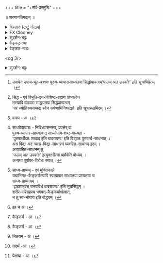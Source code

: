 +++
title = "+सर्व-प्रस्तुतिः"
+++

॥ शरणागतिगद्यम् ॥
<details><summary>विस्तारः (द्रष्टुं नोद्यम्)</summary>

आङ्ग्लानुवादाः [शठकोपक्षेत्रे](https://www.sadagopan.org/pdfuploads/Saranagathi%20Gadyam.pdf) ।

टीका [ऽत्र](https://archive.org/details/gadyatrayamramanujacharyasrutaprakasikabhasyasudarsanasurirahasyaraksavedantades) ।
</details>

<details><summary>FX Clooney</summary>

This is my translation, though I have benefited from consulting the translation of Ramanujam (2002). For the Sanskrit, I have followed Ramanujam and also consulted Krishnaswami Ayyangar (1976). The following prayer is counted as number 5 in most editions of the Gadyam.

Throughout, I use exclamation points to mark vocatives.
</details>



<details><summary>सुदर्शन-भट्टः</summary>

यतीन्द्र-कृतभाष्यार्था  
यद्-व्याख्यानेन दर्शिताः ।
वरं सुदर्शनार्यं तं  
वन्दे कूर-कुलाधिपम् ॥

श्रीसुदर्शन-भट्टार्य-प्रणीतं श्रीमच्-छ्रुत-प्रकाशिकाभिधानं शरणागति-गद्य-व्याख्यानम् ।
</details>

<details><summary>वेङ्कटनाथः</summary>

श्रीमान्वेङ्कटनाथार्यः  
कवितार्किककेसरी ।
वेदान्ताचार्यवर्यो मे  
**सन्निधत्तां** सदा हृदि ॥

श्रीवेदान्तदेशिकप्रणीतं पृथु-गद्याधिकार-नामकं  
शरणागतिगद्यस्य व्याख्या रहस्यरक्षा॥
</details>

<details><summary>वेङ्कट-नाथः</summary>

गुरुवन्दनं - प्रतिज्ञा च

प्रख्यात-श्रुत-विभवान् गुरून् अशेषान्  
**प्रश्रित्य प्रणयति** वेङ्कटेश-सूरिः ।  
लक्ष्मीश-प्रपदन-वैभव-प्रतिष्ठां  
रागान्ध्य-प्रशम-करीं रहस्य-रक्षाम् ॥ १ ॥

लक्ष्मी-पतेर् यति-पतेश् च दयैक-धाम्नो  
योऽसौ **पुरा समजनिष्ट** जगद्-धितार्थम् ।  
प्राच्यं **प्रकाशयतु** नः परमं **रहस्यं**  
**संवाद** एष शरणागति-मन्त्र-सारः ॥ २ ॥

**अवतारिका॥**

अत्र भगवान् भाष्यकारः  
सदाचार्य-सम्प्रदायागत-द्वय-वचनेन  
स्वयम् अनुष्ठितं न्यासाख्य-विद्या-विशेषं  
+++(प्रपत्ति-प्रयोगम् आचार्योपदेशतो ग्राह्यं न वदन्न् अपि)+++  
स्वानुबन्धि-सञ्जिजीवयिषया  
+++(नित्य-ग्रन्थवद् मुख्यांशान्)+++ यथावत् प्रकाशयन् +++(5)+++  

> 'सीताम् उवाचातियशा  
राघवञ्च महाव्रतम्', (रा.अयो.३१-२)

> 'सीतासमक्षं काकुत्स्थम्   
इदं वचनम् अब्रवीत्' (रा.अर.१५-६)

इत्य्-आदि--प्रकारेण  
श्री-प्रपत्तिं,  
तद्-अनुग्रह-पूर्वकं स्वस्य भगवता सञ्जातं स्वयम्-प्रयोजन-संवाद-विशेषं  
निबध्नाति ।

प्रतिवचनांशस् तु शरणागति-वशीकृत-शरण्याभिप्राय-विशेषोन्नयनेन निबध्यत इत्येके ।

"इह सम्पत्स्यते" इत्यन्तं श्रीमच्-छब्दाभिप्रेत-प्रदर्शनम् ।

"अखिल" इत्य्-आदि-कम्  
"अशरण्यशरण्य!" इत्यन्तं  
नारायण-शब्दार्थ-विवरणम् ।

तन्मध्ये "श्रीमन्नारायण" इति द्विः पठनम्  
उपायोपेय-वाक्ययोः सिद्ध-रूप-प्रधानांश-व्यञ्जनम् ।

"अनन्यशरणोऽहम्" इत्य् उत्तम-पुरुषाभिप्रेताधिकारि-विशेषोक्तिः ।

"त्वत्-पादारविन्द-युगलम्" इत्य्-आदि-कम् अप्य्  
अर्थतस् स्वरूपतश्च  
मान्त्र-वर्णिक-पद-ज्ञापकम् ।

एवं प्रधानतमेन सिद्धोपायेन[^१_pg2] सिद्ध-प्राप्येण[^२_pg2] च सह  
महा-वाक्यार्थ[^1_pg2]-पर्यवसा-नभूमितया  
शाब्दप्राधान्यवान् साध्योपायांशो[^३_pg2] दर्शितः।

[^१_pg2]: उपायेन उपाय-भूत-ब्रह्मणः पुरुष-व्यापारासाध्यतया सिद्धोपायत्वम्'फलम् अत उपपत्तेः' इति सूत्राभिप्रेतम् ।


[^२_pg2]:

    सिद्ध - एवं विभूति-द्वय-विशिष्ट-ब्रह्मणः प्राप्यत्वेन  
    तस्यापि व्यापारा साद्ध्यतया सिद्धप्राप्यत्वम्  
    'परं ज्योतिरुपसम्पद्य स्वेन रूपेणाभिनिष्पद्यते' इति सूत्रारूढमिदम् ।


[^३_pg2]:

    साध्योपायांशः - निदिध्यासनस्य, प्रपत्तेर् वा  
    पुरुष-व्यापार-साध्यत्वात् साध्योपाय-शब्द-वाच्यता -  
    'पुरुषार्थोऽतः शब्दाद् इति बादरायणः' इति विद्यातः पुरुषार्थ-साधनात् ।  
    अत्र विद्या-पदं न्यास-विद्या-साधारणं व्यवहित-साधनम् इदम् ।  
    अव्यवहित-साधनन् तु  
    'फलम् अत उपपत्तेः' इत्युक्तरीत्या ब्रह्मैवेति बोध्यम् ।  
    अन्यथा पूर्वापर-विरोधः स्यात् ।


साध्य-प्राप्यम्[^४_pg2] अपि  
"पारमार्थिक" इत्य्-आदि-ना सङ्क्षिप्तम् इति ज्ञापयितुं  
मध्ये "द्वयम्" इति व्याख्येय-समाख्या-निर्देशः ।

[^४_pg2]:

    साध्य-प्राप्यम् - एवं मुक्तिकाले  
    यथाभिमत-कैङ्कर्यस्यापि स्वव्यापार साध्यतया प्राप्यतया च  
    साध्य-प्राप्यत्वम् ।  
    'द्वादशाहवत् उभयविधं बादरायणः' इति सूत्रसिद्धम् ।  
    शरीर-परिग्रहस्य भगवत्-कैङ्कर्यार्थत्वात्,  
    न तु स्व-भोगाय इति बोद्ध्यम् ।  


[^1_pg2]: वाक्य - अ ।


<dg 2/>

पितरम् इत्य्-आदि-भिः  
जितन्ता-विशेष-भगवद्-गीतादि-पठितैः उक्तसंवादकैर् उपबृंहण-ग्रन्थैः  
प्रस्तुतोपाय-विशेष-परिग्रहं  
शरण्य-स्वभावानुसन्धान-पूर्वकं प्राप्य-विरोधि-निवृत्ति-प्रार्थनांशं च  
प्रपञ्चयिष्यमाण-द्वयार्थतया सङ्ग्रहेण सङ्कलय्याह ।

"मनो-वाक्-कायैः" इत्य्-आदि-भिः,  
अर्थक्रमेण नमश्-शब्दार्थ-विवरण-पूर्वकं  
चतुर्थ्य्-अभिप्रेत-परम-पुरुषार्थ-प्रार्थना प्रकाश्यते ।

प्रतिवचन-वाक्यैस् तु,  
प्रकृताधिकारि-निर्भरत्वाय स्वीकृत-भरस्य शरण्यस्य  
स्वाभाविक-दयार्द्रम् उत्तर-खण्डोक्त-परम-फलाङ्कुर-कल्पम् अभिप्रायं व्यवृणुत ।

अतः कृत्स्नम् इदं गद्यं द्वय-विवरणम् इति साधीयान् सम्प्रदायः ।

पूर्वोत्तर-कृत्यादिकम् इह[^1_pg3] भगवत्-प्रपदने समुद्यतस्य  
सम्यग्-ज्ञान-सम्पादन--पुरुष-कार--पुरस्कारादिकं पूर्व-कृत्यम् ।  
साङ्ग-स्व-रक्षा-भर-समर्पणं तत्-काल-कृत्यम्,  
स्व-निष्ठानुसन्धान-पूर्वकं स्वाधिकारोचित-[^2_pg3]कैङ्कर्यादिकम् उत्तर-कृत्यम् ।


[^1_pg3]: इह च अ ।


[^2_pg3]: कैङ्कर्य - आ ।

शरण्यस्य तु  
पूर्व-कृत्यम् पुरुष-कार-प्ररोचनादिकम्;  
तत्-काल-कृत्यं समर्पित-सर्व-भर-स्वीकरणम्;  
उत्तरकृत्यन् तु स्वयम्-प्रयोजन-भक्त्य्-आदि--प्रदानान्तिम-दशा-प्रबोधन-प्रभृति--  
परिपूर्ण-[^3_pg3]कैङ्कर्य-रूप-मुक्ति-प्रदान-पर्यन्तम् ।  
एतद् अखिलम् इह शब्दतो ऽर्थतश् च यथा-स्थानम् अनुसन्धेयम् ।


[^3_pg3]: कैङ्कर्य - आ ।

किञ्च -

> 'सम्बोधनैः परं तत्त्वं  
न्यासोक्त्या परमं हितम् ।  
प्रार्थनाभिश् च परमः  
पुम्-अर्थ इह दर्शितः ' ॥



**लक्ष्मी-प्रपदनस्य स्थिरी-करणम्**

नन्व्

> एवं सकल-फल-प्रदो भगवान् एव  
तत्-प्रपत्ति-सिद्ध्य्-अर्थम् अप्य् आश्रीयताम्,  
किम् इह लक्ष्मी-प्रपदनेन?

मैवम्;  
यदि भगवत्-प्रपदनम् इदानीं शक्यम् इति निश्चिनुयात्,  
तदा मोक्षार्थम् एव तद्-उपाददीत।   
न पुनस् तद्-अर्थं तत्-प्रयुञ्जीत,   
अ-निश्चिते तु शक्यत्वे नतराम्[^4_pg3]।

ननु च

> विदितश् चेत् प्रपत्ति-शास्त्रार्थः  
स च सुकरः;  
तदा स्वयम् एव मोक्षार्थम् अनुष्ठीयताम् ?

मैवम्; दुष्कर-कर्माद्य्-अङ्ग-विरहात्  
सौकर्येऽपि,  
महा-विश्वासाद्य्-अङ्गक-प्रपत्ति-स्वरूपे,

> 'श्रूयते किल गोविन्दे' (वि.ध. २-२५)  
'सत्यं शतेन विघ्नानाम्' , (वि.ध. ७०-८४)

इत्य्-आदि--न्यायेन सम्भवत्-प्रतिबन्धे मात्रया दौष्कर्यात् ।

उक्तञ्च

> 'उपायस् सुकरस् सोऽयं  
दुष्करश्च मतो मम' (ल.तं. १७-१०४)

इति ।

अतः 'स्थिते मनसि' (व.च. श्लो) इत्य्-आदि--प्रक्रियया  
विषयतस् स्वरूपतश् च  
विशिष्टाकार-प्रपत्त्य्-अनुष्ठाने  
प्राप्याऽभिलाष-प्रापकाध्यवसाय--प्रापकान्तराऽनन्वयानुवृत्त्य्-अनुगुण-मनस्-समाधानाद्य्-अर्थम्  
इह तत्-प्रार्थनं युक्तम् ।

[^4_pg3]: नितराम् - अ ।

एवम् अपि

> सुकृत-विशेषैर् एव  
लक्ष्मी-प्रपत्तिवत्,  
भगवत्-प्रपत्तिर् अप्य् अस्तु;

मैवम्, तद्-अर्थ एव ह्य् अयं सुकृत-विशेषः ।  
न चात्रापि पूर्ववद् अशक्यत्व-चोदना;  
स्वतन्त्र-बुद्ध्यैव पूर्वं तावन्-मात्र-शक्ति-प्रदानात्,  
तद्-अभिप्रायेण ह्य् उक्तम् भगवता शौनकेन -

> 'वाचः परं प्रार्थयिता प्रपद्येन् नियतश् श्रियम्' (शौ. सं.)

इति । श्रीसात्त्वते च

> 'याम् आलम्ब्य सुखेनेमं  
दुस्तरं हि गुणोदधिम् ।  
निस्तरन्त्य् अचिरेणैव  
व्यक्त-ध्यान-परायणाः' ॥  
(सा. सं. १२-८४)

इति ।  
सा चैवं स्वयम् आह

> 'प्रायश्चित्त-प्रसङ्गे तु  
सर्व-पाप-समुद्भवे ।  
माम् एकां देव-देवस्य  
महिषीं शरणं श्रयेत्' ॥  
(ल.तं. १७-१०२)

इति ।

न चैवम्,
तद्-अर्थम् अपि[^1_pg4] प्रपत्त्य्-अन्तरापेक्षया[^2_pg4] अनवस्थादि-प्रसङ्गः -  
स्व-तन्त्र-सङ्कल्पेन व्यवस्थितत्वात् सामग्री-विशेषाणाम् ।  
सामग्री-प्रवाहानवस्था तु  
सर्वस्मिन्न् अपि कार्ये  
सर्वैस् सिद्धान्तिभिस् स्वीकर्तव्या; स्वीकृता चेति नासौ दोषः ।

अतो ऽपवर्गार्थ-भगवत्-प्रपत्ति-सिद्धये

> 'यज्ञविद्या महाविद्या  
गुह्यविद्या च शोभने ।  
आत्मविद्या च देवि !  
त्वं विमुक्ति-फलदायिनी' ॥  
(वि.पु. १९-१२०)

> 'विद्या-सहायवन्तं माम्  
आदि-त्यस्थं सनातनम्',  
(म.भा. शां. ३४७-६९)

इत्य्-आदि-भिः सर्व-विद्या-प्रवर्तकतया  
तत्-तद्-विद्यात्वेन निर्दिष्टां  
सम्यग्-ज्ञान-व्यवसायोपायादि-प्रदाने विशेषाधिकारवतीम्  
अनुग्रहैक-स्वभावां श्रियम् आदौ प्रपद्यते -  
भगवत् इति ।

अत्र 'अशरण्यशरण्याम्' इति वक्ष्यमाणस्योपयुक्ताः विशेषाः नवभिः पदैः ख्याप्यन्ते ।

[^1_pg4]: तदर्थं -आ ।


[^2_pg4]: पेक्षायां - आ ।

</details>

<dg 3/>

<details><summary>सुदर्शन-भट्टः</summary>


वरदं द्विरदाद्रीशं  
श्रीनिधिं करुणानिधिम् ।  
शरण्यं **शरणं यामि**  
प्रणतार्तिहरं हरिम् ॥

उपायोपेय-परं द्वयं विशदी-क्रियते ।  
</details>
